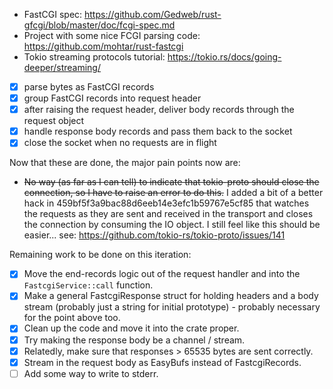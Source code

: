 
- FastCGI spec: https://github.com/Gedweb/rust-gfcgi/blob/master/doc/fcgi-spec.md
- Project with some nice FCGI parsing code: https://github.com/mohtar/rust-fastcgi
- Tokio streaming protocols tutorial: https://tokio.rs/docs/going-deeper/streaming/

- [x] parse bytes as FastCGI records
- [x] group FastCGI records into request header
- [x] after raising the request header, deliver body records through the request object
- [x] handle response body records and pass them back to the socket
- [x] close the socket when no requests are in flight

Now that these are done, the major pain points now are:

- ~~No way (as far as I can tell) to indicate that tokio-proto should close the connection, so I
  have to raise an error to do this.~~
  I added a bit of a better hack in 459bf5f3a9bac88d6eeb14e3efc1b59767e5cf85 that watches the
  requests as they are sent and received in the transport and closes the connection by consuming
  the IO object. I still feel like this should be easier... see:
    https://github.com/tokio-rs/tokio-proto/issues/141

Remaining work to be done on this iteration:
- [x] Move the end-records logic out of the request handler and into the `FastcgiService::call`
      function.
- [x] Make a general FastcgiResponse struct for holding headers and a body stream (probably just a
      string for initial prototype) - probably necessary for the point above too.
- [x] Clean up the code and move it into the crate proper.
- [x] Try making the response body be a channel / stream.
- [x] Relatedly, make sure that responses > 65535 bytes are sent correctly.
- [x] Stream in the request body as EasyBufs instead of FastcgiRecords.
- [ ] Add some way to write to stderr.
